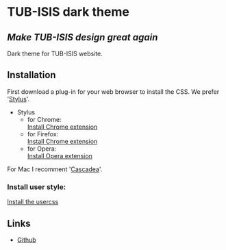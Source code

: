 # TUB-ISIS dark theme
## *Make TUB-ISIS design great again*
Dark theme for TUB-ISIS website.

## Installation
First download a plug-in for your web browser to install the CSS. We prefer '[Stylus](https://github.com/openstyles/stylus)'. <br>
- Stylus <br>
  - for Chrome: <br>
[Install Chrome extension](https://chrome.google.com/webstore/detail/stylus/clngdbkpkpeebahjckkjfobafhncgmne) <br>
  - for Firefox: <br>
[Install Chrome extension](https://addons.mozilla.org/firefox/addon/styl-us/) <br>
  - for Opera: <br>
[Install Opera extension](https://addons.opera.com/extensions/details/stylus/) <br>

For Mac I recomment '[Cascadea](https://cascadea.app/)'.

### Install user style:
[Install the usercss](https://raw.githubusercontent.com/Re-Krass/Dark-Theme-ISIS-TUB/master/dark-theme-isis-tub.user.css)

## Links
- [Github](https://github.com/Re-Krass/Dark-Theme-ISIS-TUB) <br>
